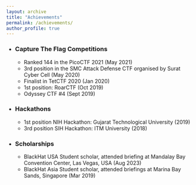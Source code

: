 ```yaml
---
layout: archive
title: "Achievements"
permalink: /achievements/
author_profile: true
---
```

- ### Capture The Flag Competitions
    - Ranked 144 in the PicoCTF 2021 (May 2021)
    - 3rd position in the SMC Attack Defense CTF organised by Surat Cyber Cell (May 2020)
    - Finalist in TetCTF 2020 (Jan 2020)
    - 1st position: RoarCTF (Oct 2019)
    - Odyssey CTF #4 (Sept 2019)
    
- ### Hackathons
    - 1st position NIH Hackathon: Gujarat Technological University (2019)
    - 3rd position SIH Hackathon: ITM University (2018)
    

- ### Scholarships
    - BlackHat USA Student scholar, attended briefing at Mandalay Bay Convention Center, Las Vegas, USA (Aug 2023)
    - BlackHat Asia Student scholar, attended briefings at Marina Bay Sands, Singapore (Mar 2019)